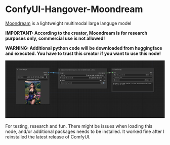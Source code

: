 # ConfyUI-Hangover-Moondream
[Moondream](https://huggingface.co/vikhyatk/moondream1) is a lightweight multimodal large languge model


**IMPORTANT: According to the creator, Moondream is for research purposes only, commercial use is not allowed!**

**WARNING: Additional python code will be downloaded from huggingface and executed. You have to trust this creator if you want to use this node!**

![Alt text](images/moondream_workflow.png)

For testing, research and fun. There might be issues when loading this node, and/or additional packages needs to be installed. It worked fine after I reinstalled the latest release of ComfyUI.
